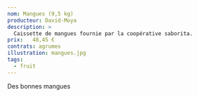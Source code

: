 ```yaml
---
nom: Mangues (9,5 kg) 
producteur: David-Moya
description: >
  Caissette de mangues fournie par la coopérative saborita.
prix:   48,45 €
contrats: agrumes
illustration: mangues.jpg
tags: 
  - fruit
---
```


Des bonnes mangues